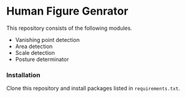 # Human Figure Genrator

This repository consists of the following modules.

- Vanishing point detection
- Area detection
- Scale detection
- Posture determinator

### Installation

Clone this repository and install packages listed in `requirements.txt`.
